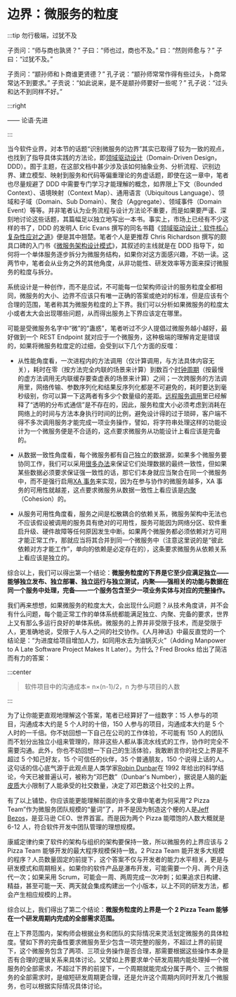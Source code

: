 # 边界：微服务的粒度

:::tip 勿行极端，过犹不及

子贡问：“师与商也孰贤？” 子曰：“师也过，商也不及。” 曰：“然则师愈与？” 子曰：“过犹不及。”

子贡问：“颛孙师和卜商谁更贤德？” 孔子说：“颛孙师常常作得有些过头，卜商常常达不到要求。” 子贡说：“如此说来，是不是颛孙师要好一些呢？” 孔子说：“过头和达不到同样不好。”

:::right

—— 论语·先进

:::

当今软件业界，对本节的话题“识别微服务的边界”其实已取得了较为一致的观点，也找到了指导具体实践的方法论，即[领域驱动设计](https://en.wikipedia.org/wiki/Domain-driven_design)（Domain-Driven Design，DDD）。囿于主题，在这部文档中甚少涉及该如何抽象业务、分析流程、识别边界、建立模型、映射到服务和代码等偏重理论的务虚话题，即使在这一章中，笔者也尽量规避了 DDD 中需要专门学习才能理解的概念，如界限上下文（Bounded Context）、语境映射（Context Map）、通用语言（Ubiquitous Language）、领域和子域（Domain、Sub Domain）、聚合（Aggregate）、领域事件（Domain Event）等等。并非笔者认为业务流程与设计方法论不重要，而是如果要严谨、深刻地讨论这些话题，其篇幅足以独立地写出一本书。事实上，市场上已经有不少这样的书了，DDD 的发明人 Eric Evans 撰写的同名书籍《[领域驱动设计：软件核心复杂性应对之道](https://book.douban.com/subject/5344973/)》便是其中翘楚。笔者个人是更推荐 Chris Richardson 撰写的颇具口碑的入门书《[微服务架构设计模式](https://book.douban.com/subject/33425123/)》，其叙述的主线就是在 DDD 指导下，如何将一个单体服务逐步拆分为微服务结构，如果你对这方面感兴趣，不妨一读。这两节中，笔者会从业务之外的其他角度，从非功能性、研发效率等方面来探讨微服务的粒度与拆分。

系统设计是一种创作，而不是应试，不可能每一位架构师设计的服务粒度全都相同，微服务的大小、边界不应该只有唯一正确的答案或绝对的标准，但是应该有个合理的范围，笔者称其为微服务粒度的上下界。我们可以分析如果微服务的粒度太小或者太大会出现哪些问题，从而得出服务上下界应该定在哪里。

可能是受微服务名字中“微”的“蛊惑”，笔者听过不少人提倡过微服务越小越好，最好做到一个 REST Endpoint 就对应于一个微服务，这种极端的理解肯定是错误的，如果将微服务粒度定的过细，会受到以下几个方面的反噬：

- 从性能角度看，一次进程内的方法调用（仅计算调用，与方法具体内容无关），耗时在零（按方法完全内联的场景来计算）到数百个[时钟周期](https://en.wikipedia.org/wiki/Cycles_per_instruction)（按最慢的虚方法调用无内联缓存要查虚表的场景来计算）之间；一次跨服务的方法调用里，网络传输、参数序列化和结果反序列化都是不可避免的，耗时要达到毫秒级别，你可以算一下这两者有多少个数量级的差距。[远程服务调用](/architect-perspective/general-architecture/api-style/rpc.html)里已经解释了“透明的分布式通信”是不存在的，因此，服务粒度大小必须考虑到消耗在网络上的时间与方法本身执行时间的比例，避免设计得的过于琐碎，客户端不得不多次调用服务才能完成一项业务操作，譬如，将字符串处理这样的功能设计为一个微服务便是不合适的，这点要求微服务从功能设计上看应该是完备的。

- 从数据一致性角度看，每个微服务都有自己独立的数据源，如果多个微服务要协同工作，我们可以采用[很多办法](/architect-perspective/general-architecture/transaction/distributed.html)来保证它们处理数据的最终一致性，但如果某些数据必须要求保证强一致性的话，那它们本身就应当聚合在同一个微服务中，而不是强行启用[XA 事务](/architect-perspective/general-architecture/transaction/global.html)来实现，因为在参与协作的微服务越多，XA 事务的可用性就越差，这点要求微服务从数据一致性上看应该是[内聚](<https://en.wikipedia.org/wiki/Cohesion_(computer_science)>)（Cohesion）的。
- 从服务可用性角度看，服务之间是松散耦合的依赖关系，微服务架构中无法也不应该假设被调用的服务具有绝对的可用性，服务可能因为网络分区、软件重启升级、硬件故障等任何原因发生中断。如果两个微服务都必须依赖对方可用才能正常工作，那就应当将其合并到同一个微服务中（注意这里说的是“彼此依赖对方才能工作”，单向的依赖是必定存在的），这条要求微服务从依赖关系上看应该是独立的。

综合以上，我们可以得出第一个结论：**微服务粒度的下界是它至少应满足独立——能够独立发布、独立部署、独立运行与独立测试，内聚——强相关的功能与数据在同一个服务中处理，完备——一个服务包含至少一项业务实体与对应的完整操作。**

我们再来想想，如果微服务的粒度太大，会出现什么问题？从技术角度讲，并不会有什么问题，每个能正常工作的单体系统都能满足独立、内聚、完备的要求，世界上又有那么多运行良好的单体系统。微服务的上界并非受限于技术，而是受限于人，更准确地说，受限于人与人之间的社交协作。《人月神话》中最反直觉的一个结论是：“为进度给项目增加人力，如同用水去为油锅灭火”（Adding Manpower to A Late Software Project Makes It Later）。为什么？Fred Brooks 给出了简洁而有力的答案：

:::center

> 软件项目中的沟通成本= n×(n-1)/2，n 为参与项目的人数

:::

为了让你能更直观地理解这个答案，笔者已经算好了一组数字：15 人参与的项目，沟通成本大约是 5 个人时的十倍，150 人参与的项目，沟通成本大约是 5 个人时的一千倍。你不妨回想一下自己在公司的工作体验，不可能有 150 人的团队而不划分出独立小组来管理的，除非这些人都从事流水线式的工作，协作时完全不需要沟通。此外，你也不妨回想一下自己的生活体验，我敢断言你的社交上界是不超过 5 个知己好友，15 个可信任的伙伴，35 个普通朋友，150 个说得上话的人。这句话的信心底气源于此观点是人类学家[Robin Dunbar](https://en.wikipedia.org/wiki/Robin_Dunbar)在 1992 年给出的科学结论，今天已被普遍认可，被称为“邓巴数”（Dunbar's Number），据说是人脑的[新皮质](https://en.wikipedia.org/wiki/Neocortex)大小限制了人能承受的社交数量，决定了邓巴数这个社交的上界。

有了以上铺垫，你应该能更能理解前面的许多文章中笔者为何采用“2 Pizza Team”作为微服务团队规模的“量词”了，并不是因为制造这个梗的人是[Jeff Bezos](https://en.wikipedia.org/wiki/Jeff_Bezos)，是亚马逊 CEO、世界首富。而是因为两个 Pizza 能喂饱的人数大概就是 6-12 人，符合软件开发中团队管理的理想规模。

康威定律约束了软件的架构与组织的架构要保持一致，所以微服务的上界应该与 2 Pizza Team 能够开发的最大程序规模保持一致。2 Pizza Team 能开发多大规模的程序？人员数量固定的前提下，这个答案不仅与开发者的能力水平相关，更是与研发模式和周期相关。如果你的软件产品是瀑布开发，可能需要一个月、两个月迭代一次；如果采用 Scrum，可能会一周、两周完成一次冲刺；如果追求日构建、精益，甚至可能一天、两天就会集成构建出一个小版本，以上不同的研发方法，都会产生相应规模的上界。

综合以上，我们得出了第二个结论：**微服务粒度的上界是一个 2 Pizza Team 能够在一个研发周期内完成的全部需求范围。**

在上下界范围内，架构师会根据业务和团队的实际情况来灵活划定微服务的具体粒度。譬如下界的完备性要求微服务至少包含一项完整的服务，不超过上界的前提下，这个微服务包含了两项、三项业务操作是否合理，那需要根据这些操作本身是否有合理的逻辑关系来具体讨论。又譬如上界要求单个研发周期内能处理掉一个微服务的全部需求，不超过下界的前提下，一个周期就能完成分属于两个、三个微服务的全部需求时，是缩短研发周期更合理，还是允许这个周期内同时开发几个微服务，也可以根据实际情况具体讨论。
